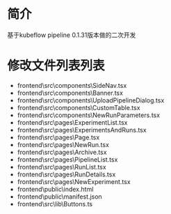 # 简介
基于kubeflow pipeline 0.1.31版本做的二次开发

# 修改文件列表列表
* frontend\src\components\SideNav.tsx
* frontend\src\components\Banner.tsx
* frontend\src\components\UploadPipelineDialog.tsx
* frontend\src\components\CustomTable.tsx
* frontend\src\components\NewRunParameters.tsx
* frontend\src\pages\ExperimentList.tsx
* frontend\src\pages\ExperimentsAndRuns.tsx
* frontend\src\pages\Page.tsx
* frontend\src\pages\NewRun.tsx
* frontend\src\pages\Archive.tsx
* frontend\src\pages\PipelineList.tsx
* frontend\src\pages\RunList.tsx
* frontend\src\pages\RunDetails.tsx
* frontend\src\pages\NewExperiment.tsx
* frontend\public\index.html
* frontend\public\manifest.json
* frontend\src\lib\Buttons.ts
